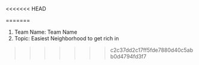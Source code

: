 <<<<<<< HEAD

=======
1. Team Name: Team Name
2. Topic: Easiest Neighborhood to get rich in
>>>>>>> c2c37dd2c17ff5fde7880d40c5abb0d4794fd3f7
